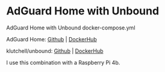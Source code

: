 # AdGuard Home with Unbound
AdGuard Home with Unbound docker-compose.yml

AdGuard Home: [Github](https://github.com/AdguardTeam/AdGuardHome) | [DockerHub](https://hub.docker.com/r/adguard/adguardhome)

klutchell/unbound: [Github](https://github.com/klutchell/unbound-docker) | [DockerHub](https://hub.docker.com/r/klutchell/unbound)

I use this combination with a Raspberry Pi 4b.
